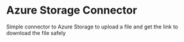 # Azure Storage Connector
Simple connector to Azure Storage to upload a file and get the link to download the file safely
